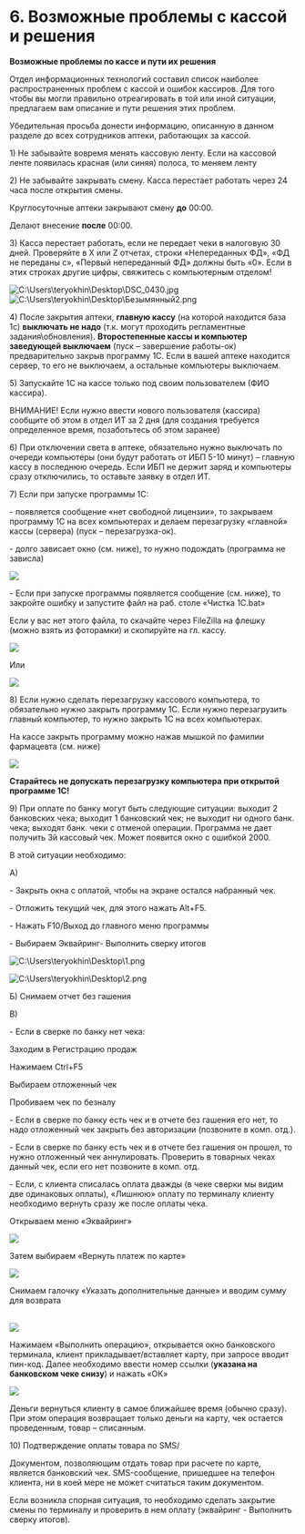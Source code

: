 # 6. Возможные проблемы с кассой и решения

**Возможные проблемы по кассе и пути их решения**

Отдел информационных технологий составил список наиболее распространенных проблем с кассой и ошибок кассиров. Для того чтобы вы могли правильно отреагировать в той или иной ситуации, предлагаем вам описание и пути решения этих проблем.

Убедительная просьба донести информацию, описанную в данном разделе до всех сотрудников аптеки, работающих за кассой.

1\) Не забывайте вовремя менять кассовую ленту. Если на кассовой ленте появилась красная (или синяя) полоса, то меняем ленту

2\) Не забывайте закрывать смену. Касса перестает работать через 24 часа после открытия смены.

Круглосуточные аптеки закрывают смену **до** 00:00.

Делают внесение **после** 00:00.

3\) Касса перестает работать, если не передает чеки в налоговую 30 дней. Проверяйте в X или Z отчетах, строки «Непереданных ФД», «ФД не переданы с», «Первый непереданный ФД» должны быть «0». Если в этих строках другие цифры, свяжитесь с компьютерным отделом!

![C:\Users\teryokhin\Desktop\DSC\_0430.jpg](<../.gitbook/assets/0 (1)>) ![C:\Users\teryokhin\Desktop\Безымянный2.png](<../.gitbook/assets/1 (2)>)

4\) После закрытия аптеки, **главную кассу** (на которой находится база 1с) **выключать не надо** (т.к. могут проходить регламентные задания\обновления). **Второстепенные кассы и компьютер заведующей выключаем** (пуск – завершение работы-ок) предварительно закрыв программу 1С. Если в вашей аптеке находится сервер, то его не выключаем, а остальные компьютеры выключаем.

5\) Запускайте 1С на кассе только под своим пользователем (ФИО кассира).

ВНИМАНИЕ! Если нужно ввести нового пользователя (кассира) сообщите об этом в отдел ИТ за 2 дня (для создания требуется определенное время, позаботьтесь об этом заранее)

6\) При отключении света в аптеке, обязательно нужно выключать по очереди компьютеры (они будут работать от ИБП 5-10 минут) – главную кассу в последнюю очередь. Если ИБП не держит заряд и компьютеры сразу отключились, то оставьте заявку в отдел ИТ.

7\) Если при запуске программы 1С:

\- появляется сообщение «нет свободной лицензии», то закрываем программу 1С на всех компьютерах и делаем перезагрузку «главной» кассы (сервера) (пуск – перезагрузка-ок).

\- долго зависает окно (см. ниже), то нужно подождать (программа не зависла)

![](../.gitbook/assets/2)

\- Если при запуске программы появляется сообщение (см. ниже), то закройте ошибку и запустите файл на раб. столе «Чистка 1С.bat»

Если у вас нет этого файла, то скачайте через FileZilla на флешку (можно взять из фоторамки) и скопируйте на гл. кассу.

![](<../.gitbook/assets/3 (2)>)

Или

![](<../.gitbook/assets/4 (2)>)

8\) Если нужно сделать перезагрузку кассового компьютера, то обязательно нужно закрыть программу 1С. Если нужно перезагрузить главный компьютер, то нужно закрыть 1С на всех компьютерах.

На кассе закрыть программу можно нажав мышкой по фамилии фармацевта (см. ниже)

![](<../.gitbook/assets/5 (2)>)

**Старайтесь не допускать перезагрузку компьютера при открытой программе 1С!**

9\) При оплате по банку могут быть следующие ситуации: выходит 2 банковских чека; выходит 1 банковский чек; не выходит ни одного банк. чека; выходят банк. чеки с отменой операции. Программа не дает получить 3й кассовый чек. Может появится окно с ошибкой 2000.

В этой ситуации необходимо:

А)

\- Закрыть окна с оплатой, чтобы на экране остался набранный чек.

\- Отложить текущий чек, для этого нажать Alt+F5.

\- Нажать F10/Выход до главного меню программы

\- Выбираем Эквайринг- Выполнить сверку итогов

![C:\Users\teryokhin\Desktop\1.png](<../.gitbook/assets/6 (1)>)

![C:\Users\teryokhin\Desktop\2.png](../.gitbook/assets/7)

Б) Снимаем отчет без гашения

В)

\- Если в сверке по банку нет чека:

Заходим в Регистрацию продаж

Нажимаем Ctrl+F5

Выбираем отложенный чек

Пробиваем чек по безналу

\- Если в сверке по банку есть чек и в отчете без гашения его нет, то надо отложенный чек закрыть без авторизации (позвоните в комп. отд.).

\- Если в сверке по банку есть чек и в отчете без гашения он прошел, то нужно отложенный чек аннулировать. Проверить в товарных чеках данный чек, если его нет позвоните в комп. отд.

\- Если, с клиента списалась оплата дважды (в чеке сверки мы видим две одинаковых оплаты), «Лишнюю» оплату по терминалу клиенту необходимо вернуть сразу же после оплаты чека.

Открываем меню «Эквайринг»

![](<../.gitbook/assets/8 (1)>)

Затем выбираем «Вернуть платеж по карте»

![](../.gitbook/assets/9)

Снимаем галочку «Указать дополнительные данные» и вводим сумму для возврата

\
![](<../.gitbook/assets/10 (1)>)

Нажимаем «Выполнить операцию», открывается окно банковского терминала, клиент прикладывает/вставляет карту, при запросе вводит пин-код. Далее необходимо ввести номер ссылки (**указана на банковском чеке снизу**) и нажать «ОК»

![](<../.gitbook/assets/11 (1)>)

Деньги вернуться клиенту в самое ближайшее время (обычно сразу). При этом операция возвращает только деньги на карту, чек остается проведенным, товар – списанным.

10\) Подтверждение оплаты товара по SMS/

Документом, позволяющим отдать товар при расчете по карте, является банковский чек. SMS-сообщение, пришедшее на телефон клиента, ни в коей мере не может считаться таким документом.

Если возникла спорная ситуация, то необходимо сделать закрытие смены по терминалу и проверить в нем оплату (эквайринг - Выполнить сверку итогов).
